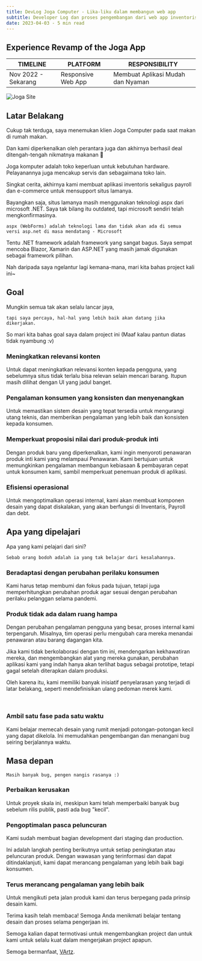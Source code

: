 ```yaml
---
title: DevLog Joga Computer - Lika-liku dalam membangun web app
subtitle: Developer Log dan proses pengembangan dari web app inventoris-payroll-e-commerce bernama Joga Computer. Didesign untuk ramah pengguna dan admin website.
date: 2023-04-03 - 5 min read
---
```


## Experience Revamp of the Joga App

| TIMELINE            | PLATFORM           | RESPONSIBILITY                    |
| ------------------- | ------------------ | --------------------------------- |
| Nov 2022 - Sekarang | Responsive Web App | Membuat Aplikasi Mudah dan Nyaman |

![Joga Site](/img/eb4.webp)

<Langganan />

## Latar Belakang

Cukup tak terduga, saya menemukan klien Joga Computer pada saat makan di rumah makan.

Dan kami diperkenalkan oleh perantara juga dan akhirnya berhasil deal ditengah-tengah nikmatnya makanan 🍜

Joga komputer adalah toko keperluan untuk kebutuhan hardware. Pelayanannya juga mencakup servis dan sebagaimana toko lain.

Singkat cerita, akhirnya kami membuat aplikasi inventoris sekaligus payroll dan e-commerce untuk mensupport situs lamanya.

Bayangkan saja, situs lamanya masih menggunakan teknologi aspx dari microsoft .NET. Saya tak bilang itu outdated, tapi microsoft sendiri telah mengkonfirmasinya.

`aspx (WebForms) adalah teknologi lama dan tidak akan ada di semua versi asp.net di masa mendatang - Microsoft`

Tentu .NET framework adalah framework yang sangat bagus. Saya sempat mencoba Blazor, Xamarin dan ASP.NET yang masih jamak digunakan sebagai framework pilihan.

Nah daripada saya ngelantur lagi kemana-mana, mari kita bahas project kali ini~

## Goal

Mungkin semua tak akan selalu lancar jaya,

`tapi saya percaya, hal-hal yang lebih baik akan datang jika dikerjakan.`

So mari kita bahas goal saya dalam project ini (Maaf kalau pantun diatas tidak nyambung :v)

### Meningkatkan relevansi konten

Untuk dapat meningkatkan relevansi konten kepada pengguna, yang sebelumnya situs tidak terlalu bisa relevan selain mencari barang. Itupun masih dilihat dengan UI yang jadul banget.

### Pengalaman konsumen yang konsisten dan menyenangkan

Untuk memastikan sistem desain yang tepat tersedia untuk mengurangi utang teknis, dan memberikan pengalaman yang lebih baik dan konsisten kepada konsumen.

### Memperkuat proposisi nilai dari produk-produk inti

Dengan produk baru yang diperkenalkan, kami ingin menyoroti penawaran produk inti kami yang melampaui Penawaran. Kami bertujuan untuk memungkinkan pengalaman membangun kebiasaan & pembayaran cepat untuk konsumen kami, sambil memperkuat penemuan produk di aplikasi.

### Efisiensi operasional

Untuk mengoptimalkan operasi internal, kami akan membuat komponen desain yang dapat diskalakan, yang akan berfungsi di Inventaris, Payroll dan debt.

## Apa yang dipelajari

Apa yang kami pelajari dari sini?

`Sebab orang bodoh adalah ia yang tak belajar dari kesalahannya.`

### Beradaptasi dengan perubahan perilaku konsumen

Kami harus tetap membumi dan fokus pada tujuan, tetapi juga memperhitungkan perubahan produk agar sesuai dengan perubahan perilaku pelanggan selama pandemi.

### Produk tidak ada dalam ruang hampa

Dengan perubahan pengalaman pengguna yang besar, proses internal kami terpengaruh. Misalnya, tim operasi perlu mengubah cara mereka menandai penawaran atau barang dagangan kita.

Jika kami tidak berkolaborasi dengan tim ini, mendengarkan kekhawatiran mereka, dan mengembangkan alat yang mereka gunakan, perubahan aplikasi kami yang indah hanya akan terlihat bagus sebagai prototipe, tetapi gagal setelah diterapkan dalam produksi.

Oleh karena itu, kami memiliki banyak inisiatif penyelarasan yang terjadi di latar belakang, seperti mendefinisikan ulang pedoman merek kami.

‍

### Ambil satu fase pada satu waktu

Kami belajar memecah desain yang rumit menjadi potongan-potongan kecil yang dapat dikelola. Ini memudahkan pengembangan dan menangani bug seiring berjalannya waktu.

## Masa depan

`Masih banyak bug, pengen nangis rasanya :)`

### Perbaikan kerusakan

Untuk proyek skala ini, meskipun kami telah memperbaiki banyak bug sebelum rilis publik, pasti ada bug "kecil".
‍

### Pengoptimalan pasca peluncuran

Kami sudah membuat bagian development dari staging dan production.

Ini adalah langkah penting berikutnya untuk setiap peningkatan atau peluncuran produk. Dengan wawasan yang terinformasi dan dapat ditindaklanjuti, kami dapat merancang pengalaman yang lebih baik bagi konsumen.
‍

### Terus merancang pengalaman yang lebih baik

Untuk mengikuti peta jalan produk kami dan terus berpegang pada prinsip desain kami.

Terima kasih telah membaca! Semoga Anda menikmati belajar tentang desain dan proses selama pengerjaan ini.

Semoga kalian dapat termotivasi untuk mengembangkan project dan untuk kami untuk selalu kuat dalam mengerjakan project apapun.

<Promo />

Semoga bermanfaat, [VArtz](/).
